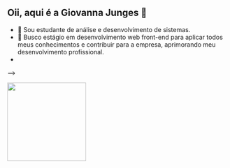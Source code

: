 ## Oii, aqui é a Giovanna Junges 👋



- 🔭 Sou estudante de análise e desenvolvimento de sistemas.
- 🌱 Busco estágio em desenvolvimento web front-end para aplicar todos meus conhecimentos e contribuir para a empresa, aprimorando meu desenvolvimento profissional.
- 
-->

<div>
  <a href="https://github.com/GiovannaBaptistaJ">
  <img loading="lazy" height="180em" src="https://github-readme-stats.vercel.app/api/top-langs/?username=GiovannaBaptistaJ&layout=compact&langs_count=7&theme=omni"/>
</div>  
